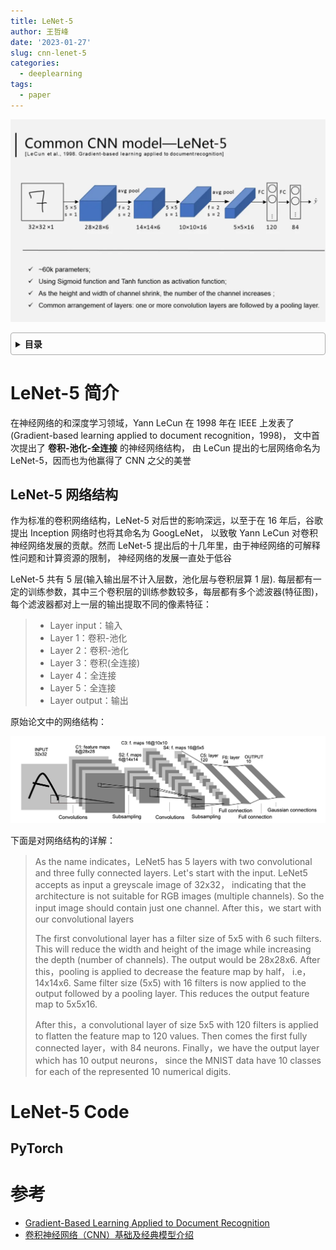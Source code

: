 ```yaml
---
title: LeNet-5
author: 王哲峰
date: '2023-01-27'
slug: cnn-lenet-5
categories:
  - deeplearning
tags:
  - paper
---
```


![img](images/lenet-5-slide.png)

<style>
details {
    border: 1px solid #aaa;
    border-radius: 4px;
    padding: .5em .5em 0;
}
summary {
    font-weight: bold;
    margin: -.5em -.5em 0;
    padding: .5em;
}
details[open] {
    padding: .5em;
}
details[open] summary {
    border-bottom: 1px solid #aaa;
    margin-bottom: .5em;
}
img {
    pointer-events: none;
}
</style>

<details><summary>目录</summary><p>

- [LeNet-5 简介](#lenet-5-简介)
  - [LeNet-5 网络结构](#lenet-5-网络结构)
- [LeNet-5 Code](#lenet-5-code)
  - [PyTorch](#pytorch)
- [参考](#参考)
</p></details><p></p>

# LeNet-5 简介

在神经网络的和深度学习领域，Yann LeCun 在 1998 年在 IEEE 上发表了 (Gradient-based learning applied to document recognition，1998)，
文中首次提出了 **卷积-池化-全连接** 的神经网络结构，
由 LeCun 提出的七层网络命名为 LeNet-5，因而也为他赢得了 CNN 之父的美誉

## LeNet-5 网络结构

作为标准的卷积网络结构，LeNet-5 对后世的影响深远，以至于在 16 年后，谷歌提出 Inception 网络时也将其命名为 GoogLeNet，
以致敬 Yann LeCun 对卷积神经网络发展的贡献。然而 LeNet-5 提出后的十几年里，由于神经网络的可解释性问题和计算资源的限制，
神经网络的发展一直处于低谷

LeNet-5 共有 5 层(输入输出层不计入层数，池化层与卷积层算 1 层). 
每层都有一定的训练参数，其中三个卷积层的训练参数较多，每层都有多个滤波器(特征图)，
每个滤波器都对上一层的输出提取不同的像素特征：

> * Layer input：输入
> * Layer 1：卷积-池化
> * Layer 2：卷积-池化
> * Layer 3：卷积(全连接)
> * Layer 4：全连接
> * Layer 5：全连接
> * Layer output：输出

原始论文中的网络结构：

![img](images/lenet-5.png)

下面是对网络结构的详解：

> As the name indicates，LeNet5 has 5 layers with two convolutional and three fully connected layers. 
> Let's start with the input. LeNet5 accepts as input a greyscale image of 32x32，
> indicating that the architecture is not suitable for RGB images (multiple channels). 
> So the input image should contain just one channel. After this，we start with our convolutional layers
> 
> The first convolutional layer has a filter size of  5x5 with 6 such filters. 
> This will reduce the width and height of the image while increasing the depth (number of channels). 
> The output would be 28x28x6. After this，pooling is applied to decrease the feature map by half，
> i.e，14x14x6. Same filter size (5x5) with 16 filters is now applied to the output followed by a pooling layer. 
> This reduces the output feature map to 5x5x16.
> 
> After this，a convolutional layer of size 5x5 with 120 filters is applied to flatten the feature map to 120 values. 
> Then comes the first fully connected layer，with 84 neurons. 
> Finally，we have the output layer which has 10 output neurons，
> since the MNIST data have 10 classes for each of the represented 10 numerical digits.

# LeNet-5 Code

## PyTorch



# 参考

* [Gradient-Based Learning Applied to Document Recognition](http://yann.lecun.com/exdb/publis/pdf/lecun-01a.pdf)
* [卷积神经网络（CNN）基础及经典模型介绍](https://zhuanlan.zhihu.com/p/344562609)
